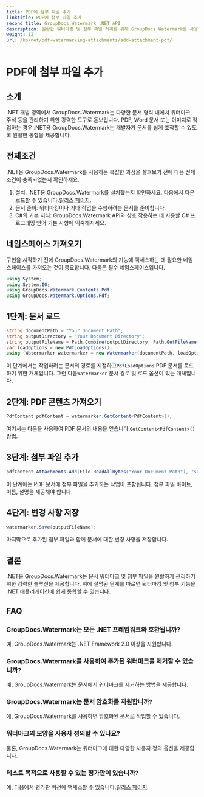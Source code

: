 ```yaml
---
title: PDF에 첨부 파일 추가
linktitle: PDF에 첨부 파일 추가
second_title: GroupDocs.Watermark .NET API
description: 원활한 워터마킹 및 첨부 파일 처리를 위해 GroupDocs.Watermark를 사용하여 .NET 문서 관리 기능을 강화하세요.
weight: 12
url: /ko/net/pdf-watermarking-attachments/add-attachment-pdf/
---
```


# PDF에 첨부 파일 추가

## 소개
.NET 개발 영역에서 GroupDocs.Watermark는 다양한 문서 형식 내에서 워터마크, 주석 등을 관리하기 위한 강력한 도구로 돋보입니다. PDF, Word 문서 또는 이미지로 작업하는 경우 .NET용 GroupDocs.Watermark는 개발자가 문서를 쉽게 조작할 수 있도록 원활한 통합을 제공합니다.
## 전제조건
.NET용 GroupDocs.Watermark를 사용하는 복잡한 과정을 살펴보기 전에 다음 전제 조건이 충족되었는지 확인하세요.
1.  설치: .NET용 GroupDocs.Watermark를 설치했는지 확인하세요. 다음에서 다운로드할 수 있습니다.[릴리스 페이지](https://releases.groupdocs.com/Watermark/net/).
2. 문서 준비: 워터마킹이나 기타 작업을 수행하려는 문서를 준비합니다.
3. C#의 기본 지식: GroupDocs.Watermark API와 상호 작용하는 데 사용할 C# 프로그래밍 언어 기본 사항에 익숙해지세요.

## 네임스페이스 가져오기
구현을 시작하기 전에 GroupDocs.Watermark의 기능에 액세스하는 데 필요한 네임스페이스를 가져오는 것이 중요합니다. 다음은 필수 네임스페이스입니다.
```csharp
using System;
using System.IO;
using GroupDocs.Watermark.Contents.Pdf;
using GroupDocs.Watermark.Options.Pdf;
```
## 1단계: 문서 로드
```csharp
string documentPath = "Your Document Path";
string outputDirectory = "Your Document Directory";
string outputFileName = Path.Combine(outputDirectory, Path.GetFileName(documentPath));
var loadOptions = new PdfLoadOptions();
using (Watermarker watermarker = new Watermarker(documentPath, loadOptions))
```
 이 단계에서는 작업하려는 문서의 경로를 지정하고`PdfLoadOptions` PDF 문서를 로드하기 위한 개체입니다. 그런 다음`Watermarker` 문서 경로 및 로드 옵션이 있는 개체입니다.
## 2단계: PDF 콘텐츠 가져오기
```csharp
PdfContent pdfContent = watermarker.GetContent<PdfContent>();
```
 여기서는 다음을 사용하여 PDF 문서의 내용을 얻습니다.`GetContent<PdfContent>()` 방법.
## 3단계: 첨부 파일 추가
```csharp
pdfContent.Attachments.Add(File.ReadAllBytes("Your Document Path"), "sample doc", "sample doc as attachment");
```
이 단계에는 PDF 문서에 첨부 파일을 추가하는 작업이 포함됩니다. 첨부 파일 바이트, 이름, 설명을 제공해야 합니다.
## 4단계: 변경 사항 저장
```csharp
watermarker.Save(outputFileName);
```
마지막으로 추가된 첨부 파일과 함께 문서에 대한 변경 사항을 저장합니다.

## 결론
.NET용 GroupDocs.Watermark는 문서 워터마크 및 첨부 파일을 원활하게 관리하기 위한 강력한 솔루션을 제공합니다. 위에 설명된 단계를 따르면 워터마킹 및 첨부 기능을 .NET 애플리케이션에 쉽게 통합할 수 있습니다.
## FAQ
### GroupDocs.Watermark는 모든 .NET 프레임워크와 호환됩니까?
예, GroupDocs.Watermark는 .NET Framework 2.0 이상을 지원합니다.
### GroupDocs.Watermark를 사용하여 추가된 워터마크를 제거할 수 있습니까?
예, GroupDocs.Watermark는 문서에서 워터마크를 제거하는 방법을 제공합니다.
### GroupDocs.Watermark는 문서 암호화를 지원합니까?
예, GroupDocs.Watermark를 사용하면 암호화된 문서로 작업할 수 있습니다.
### 워터마크의 모양을 사용자 정의할 수 있나요?
물론, GroupDocs.Watermark는 워터마크에 대한 다양한 사용자 정의 옵션을 제공합니다.
### 테스트 목적으로 사용할 수 있는 평가판이 있습니까?
 예, 다음에서 평가판 버전에 액세스할 수 있습니다.[릴리스 페이지](https://releases.groupdocs.com/).